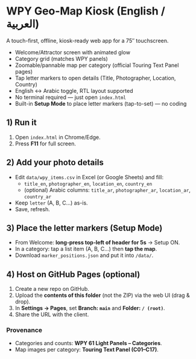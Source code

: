 
# WPY Geo-Map Kiosk (English / العربية)

A touch-first, offline, kiosk-ready web app for a 75″ touchscreen.
- Welcome/Attractor screen with animated glow
- Category grid (matches WPY panels)
- Zoomable/pannable map per category (official Touring Text Panel pages)
- Tap letter markers to open details (Title, Photographer, Location, Country)
- English ↔ Arabic toggle, RTL layout supported
- No terminal required — just open `index.html`
- Built-in **Setup Mode** to place letter markers (tap-to-set) — no coding

## 1) Run it
1. Open `index.html` in Chrome/Edge.
2. Press **F11** for full screen.

## 2) Add your photo details
- Edit `data/wpy_items.csv` in Excel (or Google Sheets) and fill:
  - `title_en`, `photographer_en`, `location_en`, `country_en`
  - (optional) Arabic columns: `title_ar`, `photographer_ar`, `location_ar`, `country_ar`
- Keep `letter` (A, B, C…) as-is.
- Save, refresh.

## 3) Place the letter markers (Setup Mode)
- From Welcome: **long‑press top‑left of header for 5s** → Setup ON.
- In a category: tap a list item (A, B, C…) then **tap the map**.
- Download `marker_positions.json` and put it into `/data/`.

## 4) Host on GitHub Pages (optional)
1. Create a new repo on GitHub.
2. Upload the **contents of this folder** (not the ZIP) via the web UI (drag & drop).
3. In **Settings → Pages**, set **Branch: `main`** and **Folder: `/ (root)`**.
4. Share the URL with the client.

### Provenance
- Categories and counts: **WPY 61 Light Panels – Categories**. 
- Map images per category: **Touring Text Panel (C01–C17)**.
